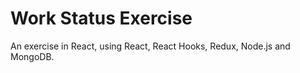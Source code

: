 # Work Status Exercise

An exercise in React, using React, React Hooks, Redux, Node.js and MongoDB.

